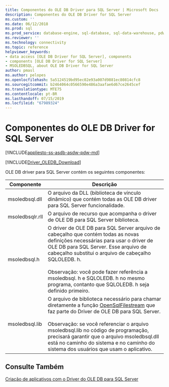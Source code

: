 ```yaml
---
title: Componentes do OLE DB Driver para SQL Server | Microsoft Docs
description: Componentes do OLE DB Driver for SQL Server
ms.custom: ''
ms.date: 06/12/2018
ms.prod: sql
ms.prod_service: database-engine, sql-database, sql-data-warehouse, pdw
ms.reviewer: ''
ms.technology: connectivity
ms.topic: reference
helpviewer_keywords:
- data access [OLE DB Driver for SQL Server], components
- components [OLE DB Driver for SQL Server]
- MSOLEDBSQL, about OLE DB Driver for SQL Server
author: pmasl
ms.author: pelopes
ms.openlocfilehash: 5a5124519bd95ec02e93a007d9881ec80814cfc8
ms.sourcegitcommit: b2464064c0566590e486a3aafae6d67ce2645cef
ms.translationtype: MTE75
ms.contentlocale: pt-BR
ms.lasthandoff: 07/15/2019
ms.locfileid: "67989324"
---
```

# <a name="components-of-ole-db-driver-for-sql-server"></a>Componentes do OLE DB Driver for SQL Server
[!INCLUDE[appliesto-ss-asdb-asdw-pdw-md](../../../includes/appliesto-ss-asdb-asdw-pdw-md.md)]

[!INCLUDE[Driver_OLEDB_Download](../../../includes/driver_oledb_download.md)]

  OLE DB driver para SQL Server contém os seguintes componentes:  

|Componente|Descrição|  
|---------------|-----------------|  
|msoledbsql.dll|O arquivo da DLL (biblioteca de vínculo dinâmico) que contém todas as OLE DB driver para SQL Server funcionalidade.|  
|msoledbsqlr.rll|O arquivo de recurso que acompanha o driver de OLE DB para SQL Server biblioteca.|   
|msoledbsql.h|O driver de OLE DB para SQL Server arquivo de cabeçalho que contém todas as novas definições necessárias para usar o driver de OLE DB para SQL Server. Esse arquivo de cabeçalho substitui o arquivo de cabeçalho SQLOLEDB. h.<br /><br /> Observação: você pode fazer referência a msoledbsql. h e SQLOLEDB. h no mesmo programa, contanto que SQLOLEDB. h seja definido primeiro.|  
|msoledbsql.lib|O arquivo de biblioteca necessário para chamar diretamente a função [OpenSqlFilestream](../../../relational-databases/blob/access-filestream-data-with-opensqlfilestream.md) que faz parte do Driver de OLE DB para SQL Server.<br /><br /> Observação: se você referenciar o arquivo msoledbsql.lib no código de programação, precisará garantir que o arquivo msoledbsql.dll está no caminho do sistema e no caminho do sistema dos usuários que usam o aplicativo.|  

## <a name="see-also"></a>Consulte Também  
 [Criação de aplicativos com o Driver do OLE DB para SQL Server](../../oledb/applications/building-applications-with-oledb-driver-for-sql-server.md)  
